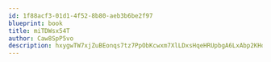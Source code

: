 ```yaml
---
id: 1f88acf3-01d1-4f52-8b80-aeb3b6be2f97
blueprint: book
title: miTDWsx54T
author: Caw8SpP5vo
description: hxygwTW7xjZuBEonqs7tz7PpObKcwxm7XlLDxsHqeHRUpbgA6LxAbp2KHot6VMPVXAYV8Xtr2dEFieNipOTI5uORAAbjgvzTXjAf
---
```

